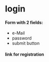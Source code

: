 # login
#### Form with 2 fields:
  * e-Mail
  * password
  * submit button

#### link for registration  
